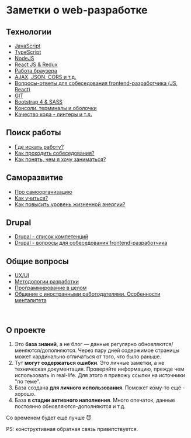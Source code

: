 # Заметки о web-разработке #

## Технологии ##
- [JavaScript](/Pages/JS/Interview%20questions%20-%20JS.md)
- [TypeScript](/Pages/JS/TypeScript.md)
- [NodeJS](/Pages/JS/NodeJS.md)
- [React JS & Redux](/Pages/JS/React%20JS%20and%20Redux.md)
- [Работа браузера](/Pages/WebDeveloping/Browser.md)
- [AJAX, JSON, CORS и т.д.](/Pages/WebDeveloping/Ajax.md)
- [Вопросы-ответы для собеседования frontend-разработчика (JS, React)](/Pages/JobSearch/Interview%20questions%20-%20Questions.md)
- [GIT](/Pages/GIT.md)
- [Bootstrap 4 & SASS](/Pages/WebDeveloping/Interview%20%20questions%20-%20HTML-CSS.md)
- [Консоли, терминалы и оболочки](/Pages/Console.md)
- [Качество кода - линтеры и т.д.](/Pages/JS/Code%20quality%20JS.md)

## Поиск работы ##
- [Где искать работу?](/Pages/JobSearch/HR-company.md)
- [Как проходить собеседования?](/Pages/JobSearch/Interview%20-%20notes.md)
- [Как понять, чем я хочу заниматься?](/Pages/JobSearch/Destination.md)

## Саморазвитие ##
- [Про самоорганизацию](/Pages/SelfOrgainzation/Self-organization.md)
- [Как учиться?](/Pages/SelfOrgainzation/Learning.md)
- [Как повысить уровень жизненной энергии?](/Pages/SelfOrgainzation/Energy.md)

## Drupal ##
- [Drupal - список компетенций](/Pages/Drupal/List%20of%20competencies%20-%20Drupal.md)
- [Drupal - вопросы для собеседования frontend-разработчика](/Pages/Drupal/Interview%20questions%20-%20Drupal%207-8.md)

## Общие вопросы ##
- [UX/UI](/Pages/UxUi.md)
- [Методологии разработки](/Pages/Programming/Methodology.md)
- [Программирование в целом](/Pages/Programming/Interview%20questions%20-%20Programming.md)
- [Общение с иностранными работодателями. Особенности менталитета](/Pages/Foreign%20mentality.md)

<br>

## О проекте ##
  1) Это **база знаний**, а не блог — данные регулярно обновляются/меняются/дополняются. Через пару дней содержимое страницы может кардинально отличаться от того, что было раньше.
  1) Тут **могут содержаться ошибки**. Это личные заметки, а не техническая документация. Проверяйте информацию, прежде чем использовать in real-life. Для этого я привожу ссылки на источники "по теме".
  1) База создана **для личного использования**. Поможет кому-то ещё - хорошо.
  1) База **в стадии активного наполнения**. Много опечаток, данные постоянно обновляются-дополняются и т.д. 

Со временем будет ещё лучше :smiling_imp: 

PS: конструктивная обратная связь приветствуется.

